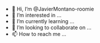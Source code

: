 - 👋 Hi, I’m @JavierMontano-roomie
- 👀 I’m interested in ...
- 🌱 I’m currently learning ...
- 💞️ I’m looking to collaborate on ...
- 📫 How to reach me ...

<!---
JavierMontano-roomie/JavierMontano-roomie is a ✨ special ✨ repository because its `README.md` (this file) appears on your GitHub profile.
You can click the Preview link to take a look at your changes.
--->
